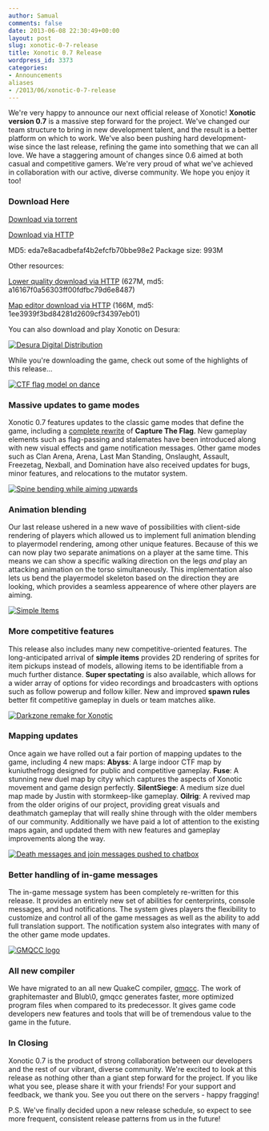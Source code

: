 ```yaml
---
author: Samual
comments: false
date: 2013-06-08 22:30:49+00:00
layout: post
slug: xonotic-0-7-release
title: Xonotic 0.7 Release
wordpress_id: 3373
categories:
- Announcements
aliases
- /2013/06/xonotic-0-7-release
---
```


We're very happy to announce our next official release of Xonotic! **Xonotic version 0.7** is a massive step forward for the project. We've changed our team structure to bring in new development talent, and the result is a better platform on which to work. We've also been pushing hard development-wise since the last release, refining the game into something that we can all love. We have a staggering amount of changes since 0.6 aimed at both casual and competitive gamers. We're very proud of what we've achieved in collaboration with our active, diverse community. We hope you enjoy it too!

### Download Here

[Download via torrent](http://dl.xonotic.org/xonotic-0.7.0.zip.torrent)

[Download via HTTP](http://dl.xonotic.org/xonotic-0.7.0.zip)

MD5: eda7e8acadbefaf4b2efcfb70bbe98e2
Package size: 993M

Other resources:

[Lower quality download via HTTP](http://dl.xonotic.org/xonotic-0.7.0-low.zip) (627M, md5: a16167f0a56303ff00fdfbc79d6e8487)

[Map editor download via HTTP](http://dl.xonotic.org/xonotic-0.7.0-mappingsupport.zip) (166M, md5: 1ee3939f3bd84281d2609cf34397eb01)

You can also download and play Xonotic on Desura:

[![Desura Digital Distribution](http://button.desura.com/play/outline/games/12648.png)](http://www.desura.com/games/xonotic)

While you're downloading the game, check out some of the highlights of this release...

[![CTF flag model on dance](/m/uploads/2013/06/xonotic20130607214802-00-200x200.jpg)](/m/uploads/2013/06/xonotic20130607214802-00.jpg)

### Massive updates to game modes

Xonotic 0.7 features updates to the classic game modes that define the game, including a [complete rewrite](http://forums.xonotic.org/showthread.php?tid=3491) of **Capture The Flag**. New gameplay elements such as flag-passing and stalemates have been introduced along with new visual effects and game notification messages. Other game modes such as Clan Arena, Arena, Last Man Standing, Onslaught, Assault, Freezetag, Nexball, and Domination have also received updates for bugs, minor features, and relocations to the mutator system.

[![Spine bending while aiming upwards](/m/uploads/2013/06/xonotic20130607220340-00-200x200.jpg)](/m/uploads/2013/06/xonotic20130607220340-00.jpg)

### Animation blending

Our last release ushered in a new wave of possibilities with client-side rendering of players which allowed us to implement full animation blending to playermodel rendering, among other unique features. Because of this we can now play two separate animations on a player at the same time. This means we can show a specific walking direction on the legs _and_ play an attacking animation on the torso simultaneously. This implementation also lets us bend the playermodel skeleton based on the direction they are looking, which provides a seamless appearence of where other players are aiming.

[![Simple Items](/m/uploads/2013/06/simpleitems.jpg)](/m/uploads/2013/06/xonotic20130607215456-00.jpg)

### More competitive features

This release also includes many new competitive-oriented features. The long-anticipated arrival of **simple items** provides 2D rendering of sprites for item pickups instead of models, allowing items to be identifiable from a much further distance. **Super spectating** is also available, which allows for a wider array of options for video recordings and broadcasters with options such as follow powerup and follow killer. New and improved **spawn rules** better fit competitive gameplay in duels or team matches alike.

[![Darkzone remake for Xonotic](/m/uploads/2013/06/newmaps-200x200.jpg)](/m/uploads/2013/06/newmaps.jpg)

### Mapping updates

Once again we have rolled out a fair portion of mapping updates to the game, including 4 new maps: **Abyss**: A large indoor CTF map by kuniuthefrogg designed for public and competitive gameplay. **Fuse**: A stunning new duel map by cityy which captures the aspects of Xonotic movement and game design perfectly. **SilentSiege**: A medium size duel map made by Justin with stormkeep-like gameplay. **Oilrig**: A revived map from the older origins of our project, providing great visuals and deathmatch gameplay that will really shine through with the older members of our community. Additionally we have paid a lot of attention to the existing maps again, and updated them with new features and gameplay improvements along the way.

[![Death messages and join messages pushed to chatbox](/m/uploads/2013/06/chatbox.jpg)](/m/uploads/2013/06/chatbox.jpg)

### Better handling of in-game messages

The in-game message system has been completely re-written for this release. It provides an entirely new set of abilities for centerprints, console messages, and hud notifications. The system gives players the flexibility to customize and control all of the game messages as well as the ability to add full translation support. The notification system also integrates with many of the other game mode updates.

[![GMQCC logo](/m/uploads/2013/06/gmqcc-logo-200x200.jpg)](/m/uploads/2013/06/gmqcc-logo.jpg)

### All new compiler

We have migrated to an all new QuakeC compiler, [gmqcc](https://github.com/graphitemaster/gmqcc). The work of graphitemaster and Blub\0, gmqcc generates faster, more optimized program files when compared to its predecessor. It gives game code developers new features and tools that will be of tremendous value to the game in the future.

### **In Closing**

Xonotic 0.7 is the product of strong collaboration between our developers and the rest of our vibrant, diverse community. We're excited to look at this release as nothing other than a giant step forward for the project. If you like what you see, please share it with your friends! For your support and feedback, we thank you. See you out there on the servers - happy fragging!

P.S. We've finally decided upon a new release schedule, so expect to see more frequent, consistent release patterns from us in the future!
